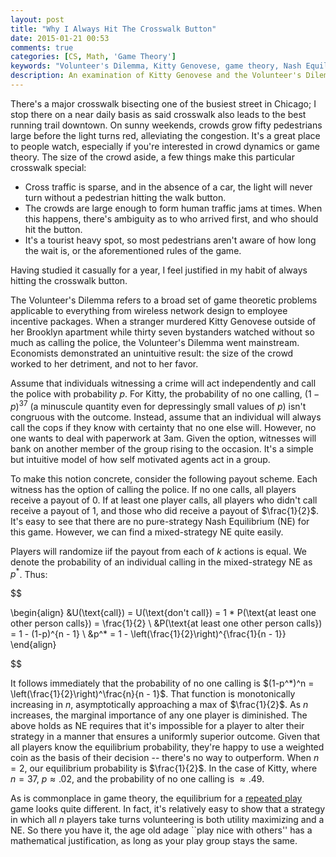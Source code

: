 ```yaml
---
layout: post
title: "Why I Always Hit The Crosswalk Button"
date: 2015-01-21 00:53
comments: true
categories: [CS, Math, 'Game Theory']
keywords: "Volunteer's Dilemma, Kitty Genovese, game theory, Nash Equilibrium, self interested actors"
description: An examination of Kitty Genovese and the Volunteer's Dilemma, with applications
---
```


There's a major crosswalk bisecting one of the busiest street in Chicago; I stop there on a near daily basis as said crosswalk also leads to the best running trail downtown. On sunny weekends, crowds grow fifty pedestrians large before the light turns red, alleviating the congestion. It's a great place to people watch, especially if you're interested in crowd dynamics or game theory. The size of the crowd aside, a few things make this particular crosswalk special:

- Cross traffic is sparse, and in the absence of a car, the light will never turn without a pedestrian hitting the walk button.
- The crowds are large enough to form human traffic jams at times. When this happens, there's ambiguity as to who arrived first, and who should hit the button.
- It's a tourist heavy spot, so most pedestrians aren't aware of how long the wait is, or the aforementioned rules of the game.

Having studied it casually for a year, I feel justified in my habit of always hitting the crosswalk button.

The Volunteer's Dilemma refers to a broad set of game theoretic problems applicable to everything from wireless network design to employee incentive packages. When a stranger murdered Kitty Genovese outside of her Brooklyn apartment while thirty seven bystanders watched without so much as calling the police, the Volunteer's Dilemma went mainstream. Economists demonstrated an unintuitive result: the size of the crowd worked to her detriment, and not to her favor.

Assume that individuals witnessing a crime will act independently and call the police with probability $p$. For Kitty, the probability of no one calling, $(1 - p)^{37}$ (a minuscule quantity even for depressingly small values of $p$) isn't congruous with the outcome. Instead, assume that an individual will always call the cops if they know with certainty that no one else will. However, no one wants to deal with paperwork at 3am. Given the option, witnesses will bank on another member of the group rising to the occasion. It's a simple but intuitive model of how self motivated agents act in a group.

To make this notion concrete, consider the following payout scheme. Each witness has the option of calling the police. If no one calls, all players receive a payout of $0$. If at least one player calls, all players who didn't call receive a payout of $1$, and those who did receive a payout of $\frac{1}{2}$. It's easy to see that there are no pure-strategy Nash Equilibrium (NE) for this game. However, we can find a mixed-strategy NE quite easily.

Players will randomize iif the payout from each of $k$ actions is equal. We denote the probability of an individual calling in the mixed-strategy NE as $p^*$. Thus:

$$

\begin{align}
&U(\text{call}) = U(\text{don't call}) = 1 * P(\text{at least one other person calls}) = \frac{1}{2} \\
&P(\text{at least one other person calls}) = 1 - (1-p)^{n - 1} \\
&p^* = 1 - \left(\frac{1}{2}\right)^{\frac{1}{n - 1}}
\end{align}

$$

It follows immediately that the probability of no one calling is $(1-p^*)^n = \left(\frac{1}{2}\right)^\frac{n}{n - 1}$. That function is monotonically increasing in $n$, asymptotically approaching a max of $\frac{1}{2}$. As $n$ increases, the marginal importance of any one player is diminished. The above holds as NE requires that it's impossible for a player to alter their strategy in a manner that ensures a uniformly superior outcome. Given that all players know the equilibrium probability, they're happy to use a weighted coin as the basis of their decision -- there's no way to outperform. When $n = 2$, our equilibrium probability is $\frac{1}{2}$. In the case of Kitty, where $n = 37$, $p \approx .02$, and the probability of no one calling is $\approx .49$.

As is commonplace in game theory, the equilibrium for a [repeated play](http://en.wikipedia.org/wiki/Repeated_game) game looks quite different. In fact, it's relatively easy to show that a strategy in which all $n$ players take turns volunteering is both utility maximizing and a NE. So there you have it, the age old adage ``play nice with others'' has a mathematical justification, as long as your play group stays the same.
